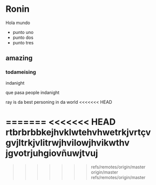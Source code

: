 # Ronin
Hola mundo
 - punto uno
 - punto dos
 - punto tres

## amazing

### todameising

indanight

que pasa people indanight

ray is da best personing in da world
<<<<<<< HEAD

=======
<<<<<<< HEAD
rtbrbrbbkejhvklwtehvhwetrkjvrtçv
gvjltrkjvlitrwjhvilowjhvikwthv
jgvotrjuhgiovñuwjtvuj
=======
>>>>>>> refs/remotes/origin/master
>>>>>>> origin/master
>>>>>>> refs/remotes/origin/master
